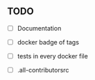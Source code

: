 ## TODO

- [ ] Documentation
- [ ] docker badge of tags
- [ ] tests in every docker file
- [ ] .all-contributorsrc
 
